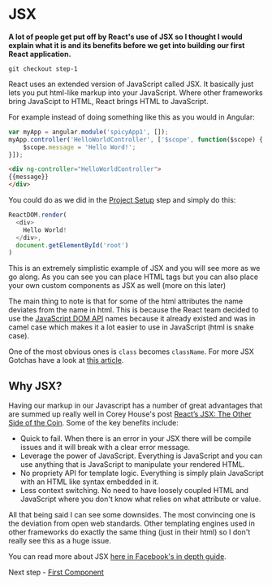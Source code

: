 # JSX

**A lot of people get put off by React's use of JSX so I thought I would explain what it is and its benefits before we get into building our first React application.**

```
git checkout step-1
```

React uses an extended version of JavaScript called JSX. It basically just lets you put html-like markup
into your JavaScript. Where other frameworks bring JavaScipt to HTML, React brings HTML to JavaScript.

For example instead of doing something like this as you would in Angular:

``` javascript
var myApp = angular.module('spicyApp1', []);
myApp.controller('HelloWorldController', ['$scope', function($scope) {
    $scope.message = 'Hello Word!';
}]);
```

``` html
<div ng-controller="HelloWorldController">
{{message}}
</div>
```

You could do as we did in the [Project Setup](https://github.com/justsayno/react-introduction/wiki/0---Project-Setup) step and simply do this:

``` JavaScript
ReactDOM.render(
  <div>
    Hello World!
  </div>,
  document.getElementById('root')
)

```

This is an extremely simplistic example of JSX and you will see more as we go along. As you can see you can place HTML tags but you can also place your own custom components 
as JSX as well (more on this later)

The main thing to note is that for some of the html attributes the name deviates from the name in html. This is because the React team decided to 
use the [JavaScript DOM API](https://developer.mozilla.org/en-US/docs/Web/API/Document_Object_Model) names because it already existed and was in camel case which 
makes it a lot easier to use in JavaScript (html is snake case).

One of the most obvious ones is `class` becomes `className`. For more JSX Gotchas have a look at [this article](https://facebook.github.io/react/docs/jsx-gotchas.html).

## Why JSX?

Having our markup in our Javascript has a number of great advantages that are summed up really well in Corey House's post [React’s JSX: The Other Side of the Coin](https://medium.com/@housecor/react-s-jsx-the-other-side-of-the-coin-2ace7ab62b98#.a4ktqckxa). Some of the key benefits include:

- Quick to fail. When there is an error in your JSX there will be compile issues and it will break with a clear error message.
- Leverage the power of JavaScript. Everything is JavaScript and you can use anything that is JavaScript to manipulate your rendered HTML.
- No propriety API for template logic. Everything is simply plain JavaScript with an HTML like syntax embedded in it.
- Less context switching. No need to have loosely coupled HTML and JavaScript where you don't know what relies on what attribute or value.

All that being said I can see some downsides. The most convincing one is the deviation from open web standards. Other templating engines used in other frameworks do exactly the same thing (just in their html) so I don't really see this as a huge issue.

You can read more about JSX [here in Facebook's in depth guide](https://facebook.github.io/react/docs/jsx-in-depth.html).

Next step - [First Component](02-First-Component.md)
